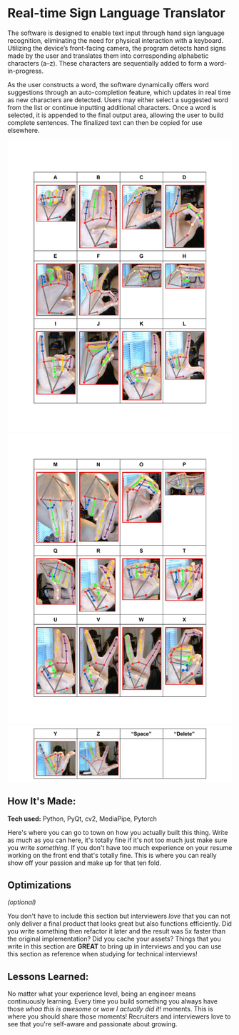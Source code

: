 # Real-time Sign Language Translator
The software is designed to enable text input through hand sign language recognition, eliminating the need for physical interaction with a keyboard. Utilizing the device’s front-facing camera, the program detects hand signs made by the user and translates them into corresponding alphabetic characters (a–z). These characters are sequentially added to form a word-in-progress.

As the user constructs a word, the software dynamically offers word suggestions through an auto-completion feature, which updates in real time as new characters are detected. Users may either select a suggested word from the list or continue inputting additional characters. Once a word is selected, it is appended to the final output area, allowing the user to build complete sentences. The finalized text can then be copied for use elsewhere.

![First set of characters](https://github.com/SirAbsolute0/Realtime_Sign_Language_Translator/blob/main/hand_description_0.jpg)
![Second set of characters](https://github.com/SirAbsolute0/Realtime_Sign_Language_Translator/blob/main/hand_description_1.jpg)
![Third set of characters](https://github.com/SirAbsolute0/Realtime_Sign_Language_Translator/blob/main/hand_description_3.jpg)
## How It's Made:

**Tech used:** Python, PyQt, cv2, MediaPipe, Pytorch

Here's where you can go to town on how you actually built this thing. Write as much as you can here, it's totally fine if it's not too much just make sure you write *something*. If you don't have too much experience on your resume working on the front end that's totally fine. This is where you can really show off your passion and make up for that ten fold.

## Optimizations
*(optional)*

You don't have to include this section but interviewers *love* that you can not only deliver a final product that looks great but also functions efficiently. Did you write something then refactor it later and the result was 5x faster than the original implementation? Did you cache your assets? Things that you write in this section are **GREAT** to bring up in interviews and you can use this section as reference when studying for technical interviews!

## Lessons Learned:

No matter what your experience level, being an engineer means continuously learning. Every time you build something you always have those *whoa this is awesome* or *wow I actually did it!* moments. This is where you should share those moments! Recruiters and interviewers love to see that you're self-aware and passionate about growing.



